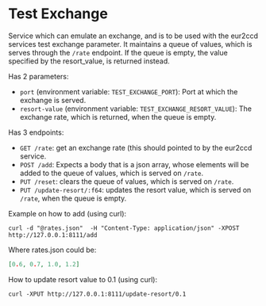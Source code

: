 # Test Exchange

Service which can emulate an exchange, and is to be used with the eur2ccd services test exchange parameter.
It maintains a queue of values, which is serves through the `/rate` endpoint. If the queue is empty, the value specified by the resort_value, is returned instead.

Has 2 parameters:

 * `port` (environment variable: `TEST_EXCHANGE_PORT`): Port at which the exchange is served.
 * `resort-value` (environment variable: `TEST_EXCHANGE_RESORT_VALUE`): The exchange rate, which is returned, when the queue is empty.

Has 3 endpoints:

 * `GET /rate`: get an exchange rate (this should pointed to by the eur2ccd service.
 * `POST /add`: Expects a body that is a json array, whose elements will be added to the queue of values, which is served on `/rate`.
 * `PUT /reset`: clears the queue of values, which is served on `/rate`.
 * `PUT /update-resort/:f64`: updates the resort value, which is served on `/rate`, when the queue is empty.

Example on how to add (using curl):
```console 
curl -d "@rates.json"  -H "Content-Type: application/json" -XPOST http://127.0.0.1:8111/add 
```
Where rates.json could be:
``` json
[0.6, 0.7, 1.0, 1.2]
```

How to update resort value to 0.1 (using curl):
```console 
curl -XPUT http://127.0.0.1:8111/update-resort/0.1 
```
